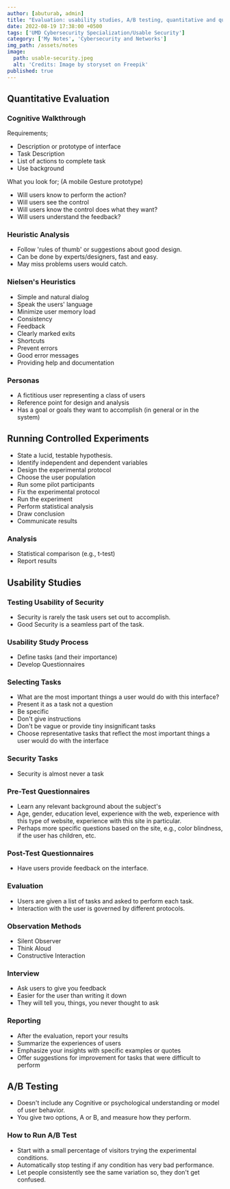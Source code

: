 ```yaml
---
author: [abuturab, admin]
title: "Evaluation: usability studies, A/B testing, quantitative and qualitative evaluation, cybersecurity case study"
date: 2022-08-19 17:38:00 +0500
tags: ['UMD Cybersecurity Specialization/Usable Security']
category: ['My Notes', 'Cybersecurity and Networks']
img_path: /assets/notes
image:
  path: usable-security.jpeg
  alt: 'Credits: Image by storyset on Freepik'
published: true
---
```


## **Quantitative Evaluation**

### Cognitive Walkthrough
  
Requirements;
- Description or prototype of interface
- Task Description
- List of actions to complete task
- Use background

What you look for; (A mobile Gesture prototype)
- Will users know to perform the action?
- Will users see the control
- Will users know the control does what they want?
- Will users understand the feedback?

### Heuristic Analysis

- Follow 'rules of thumb' or suggestions about good design.
- Can be done by experts/designers, fast and easy.
- May miss problems users would catch.

### Nielsen's Heuristics

- Simple and natural dialog
- Speak the users' language
- Minimize user memory load
- Consistency
- Feedback
- Clearly marked exits
- Shortcuts
- Prevent errors
- Good error messages
- Providing help and documentation

### Personas

- A fictitious user representing a class of users
- Reference point for design and analysis
- Has a goal or goals they want to accomplish (in general or in the system)

## **Running Controlled Experiments**

- State a lucid, testable hypothesis.
- Identify independent and dependent variables
- Design the experimental protocol
- Choose the user population
- Run some pilot participants
- Fix the experimental protocol
- Run the experiment
- Perform statistical analysis
- Draw conclusion
- Communicate results

### Analysis

- Statistical comparison (e.g., t-test)
- Report results

## **Usability Studies**

### Testing Usability of Security

- Security is rarely the task users set out to accomplish.
- Good Security is a seamless part of the task.

### Usability Study Process

- Define tasks (and their importance)
- Develop Questionnaires

### Selecting Tasks

- What are the most important things a user would do with this interface?
- Present it as a task not a question
- Be specific
- Don't give instructions
- Don't be vague or provide tiny insignificant tasks
- Choose representative tasks that reflect the most important things a user would do with the interface

### Security Tasks

- Security is almost never a task

### Pre-Test Questionnaires

- Learn any relevant background about the subject's
- Age, gender, education level, experience with the web, experience with this type of website, experience with this site in particular.
- Perhaps more specific questions based on the site, e.g., color blindness, if the user has children, etc.

### Post-Test Questionnaires

- Have users provide feedback on the interface.

### Evaluation

- Users are given a list of tasks and asked to perform each task.
- Interaction with the user is governed by different protocols.

### Observation Methods

- Silent Observer
- Think Aloud
- Constructive Interaction

### Interview

- Ask users to give you feedback
- Easier for the user than writing it down
- They will tell you, things, you never thought to ask

### Reporting

- After the evaluation, report your results
- Summarize the experiences of users
- Emphasize your insights with specific examples or quotes
- Offer suggestions for improvement for tasks that were difficult to perform

## **A/B Testing**

- Doesn't include any Cognitive or psychological understanding or model of user behavior.
- You give two options, A or B, and measure how they perform.

### How to Run A/B Test

- Start with a small percentage of visitors trying the experimental conditions.
- Automatically stop testing if any condition has very bad performance.
- Let people consistently see the same variation so, they don't get confused.